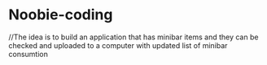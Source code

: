 # Noobie-coding
//The idea is to build an application that has minibar items and they can be checked and uploaded to a computer with updated list of minibar consumtion
